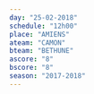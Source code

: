```yaml
---
day: "25-02-2018"
schedule: "12h00"
place: "AMIENS"
ateam: "CAMON"
bteam: "BETHUNE"
ascore: "8"
bscore: "8"
season: "2017-2018"
---
```

